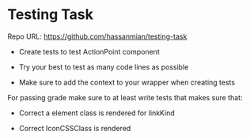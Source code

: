# Testing Task

Repo URL: https://github.com/hassanmian/testing-task

- Create tests to test ActionPoint component

- Try your best to test as many code lines as possible

- Make sure to add the context to your wrapper when creating tests

For passing grade make sure to at least write tests that makes sure that:

- Correct a element class is rendered for linkKind

- Correct IconCSSClass is rendered
